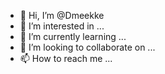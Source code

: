 - 👋 Hi, I’m @Dmeekke
- 👀 I’m interested in ...
- 🌱 I’m currently learning ...
- 💞️ I’m looking to collaborate on ...
- 📫 How to reach me ...

<!---
Dmeekke/Dmeekke is a ✨ special ✨ repository because its `README.md` (this file) appears on your GitHub profile.
You can click the Preview link to take a look at your changes.
--->
